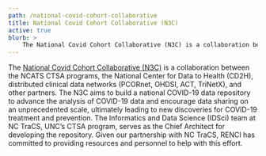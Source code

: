 ```yaml
---
path: /national-covid-cohort-collaborative
title: National Covid Cohort Collaborative (N3C)
active: true
blurb: >
    The National Covid Cohort Collaborative (N3C) is a collaboration between the NCATS CTSA programs, the National Center for Data to Health (CD2H), distributed clinical data networks (PCORnet, OHDSI, ACT, TriNetX), and other partners. 
---
```

The [National Covid Cohort Collaborative (N3C)](https://covid.cd2h.org/N3C) is a collaboration between the NCATS CTSA programs, the National Center for Data to Health (CD2H), distributed clinical data networks (PCORnet, OHDSI, ACT, TriNetX), and other partners. The N3C aims to build a national COVID-19 data repository to advance the analysis of COVID-19 data and encourage data sharing on an unprecedented scale, ultimately leading to new discoveries for COVID-19 treatment and prevention. The Informatics and Data Science (IDSci) team at NC TraCS, UNC’s CTSA program, serves as the Chief Architect for developing the repository. Given our partnership with NC TraCS, RENCI has committed to providing resources and personnel to help with this effort. 

